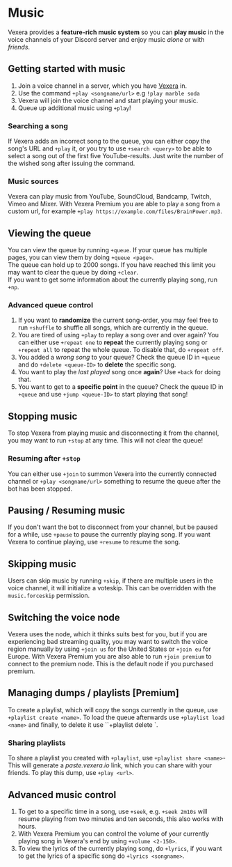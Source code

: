 # Music
Vexera provides a **feature-rich music system** so you can **play music** in the voice channels of your Discord server and enjoy music *alone* or with *friends*.

## Getting started with music

1. Join a voice channel in a server, which you have <a href="/invite">Vexera</a> in.
2. Use the command `+play <songname/url>` e.g `!play marble soda`
3. Vexera will join the voice channel and start playing your music.
4. Queue up additional music using `+play`!

### Searching a song
If Vexera adds an incorrect song to the queue, you can either copy the song's URL and `+play` it, or you try to use `+search <query>` to be able to select a song out of the first five YouTube-results. Just write the number of the wished song after issuing the command.  

### Music sources
Vexera can play music from YouTube, SoundCloud, Bandcamp, Twitch, Vimeo and Mixer. With Vexera Premium you are able to play a song from a custom url, for example `+play https://example.com/files/BrainPower.mp3`.

## Viewing the queue

You can view the queue by running `+queue`. If your queue has multiple pages, you can view them by doing `+queue <page>`.<br/>
The queue can hold up to 2000 songs. If you have reached this limit you may want to clear the queue by doing `+clear`.<br/>
If you want to get some information about the currently playing song, run `+np`.

### Advanced queue control

1. If you want to **randomize** the current song-order, you may feel free to run `+shuffle` to shuffle all songs, which are currently in the queue.
2. You are tired of using `+play` to replay a song over and over again? You can either use `+repeat one` to **repeat** the currently playing song or `+repeat all` to repeat the whole queue. To disable that, do `+repeat off`.
3. You added a *wrong song* to your queue? Check the queue ID in `+queue` and do `+delete <queue-ID>` to **delete** the specific song.
4. You want to play the *last played* song once **again**? Use `+back` for doing that. 
5. You want to get to a **specific point** in the queue? Check the queue ID in `+queue` and use `+jump <queue-ID>` to start playing that song!

## Stopping music

To stop Vexera from playing music and disconnecting it from the channel, you may want to run `+stop` at any time. This will not clear the queue!

### Resuming after `+stop`
You can either use `+join` to summon Vexera into the currently connected channel or `+play <songname/url>` something to resume the queue after the bot has been stopped.

## Pausing / Resuming music

If you don't want the bot to disconnect from your channel, but be paused for a while, use `+pause` to pause the currently playing song. If you want Vexera to continue playing, use `+resume` to resume the song.

## Skipping music

Users can skip music by running `+skip`, if there are multiple users in the voice channel, it will initialize a voteskip. This can be overridden with the `music.forceskip` permission.

## Switching the voice node

Vexera uses the node, which it thinks suits best for you, but if you are experiencing bad streaming quality, you may want to switch the voice region manually by using `+join us` for the United States or `+join eu` for Europe. With Vexera Premium you are also able to run `+join premium` to connect to the premium node. This is the default node if you purchased premium.

## Managing dumps / playlists [Premium]

To create a playlist, which will copy the songs currently in the queue, use `+playlist create <name>`. To load the queue afterwards use `+playlist load <name>` and finally, to delete it use ``+playlist delete <name>`.

### Sharing playlists
To share a playlist you created with `+playlist`, use `+playlist share <name>`- This will generate a *paste.vexera.io* link, which you can share with your friends. To play this dump, use `+play <url>`.

## Advanced music control

1. To get to a specific time in a song, use `+seek`, e.g. `+seek 2m10s` will resume playing from two minutes and ten seconds, this also works with hours.
2. With Vexera Premium you can control the volume of your currently playing song in Vexera's end by using `+volume <2-150>`.
3. To view the lyrics of the currently playing song, do `+lyrics`, if you want to get the lyrics of a specific song do `+lyrics <songname>`.
